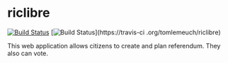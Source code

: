 # riclibre

[![Build Status](https://travis-ci.org/tomlemeuch/riclibre.svg?branch=master)](https://travis-ci.org/tomlemeuch/riclibre)
[![Build Status](https://travis-ci.org/tomlemeuch/riclibre.svg?branch=development)](https://travis-ci
.org/tomlemeuch/riclibre)

This web application allows citizens to create and plan referendum. They also can vote. 
